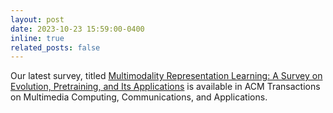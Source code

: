 ```yaml
---
layout: post
date: 2023-10-23 15:59:00-0400
inline: true
related_posts: false
---
```


Our latest survey, titled [Multimodality Representation Learning: A Survey on Evolution, Pretraining, and Its Applications](https://dl.acm.org/doi/full/10.1145/3617833) is available in ACM Transactions on Multimedia Computing, Communications, and Applications.
